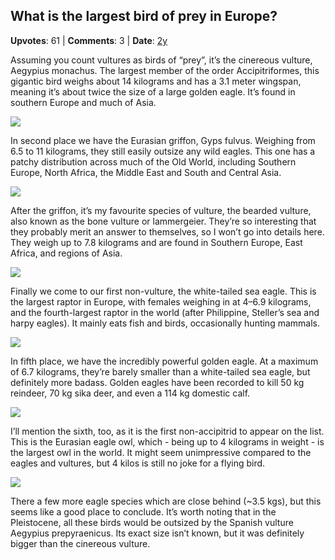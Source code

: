 ## What is the largest bird of prey in Europe?
    
**Upvotes**: 61 | **Comments**: 3 | **Date**: [2y](https://www.quora.com/What-is-the-largest-bird-of-prey-in-Europe/answer/Gary-Meaney)

Assuming you count vultures as birds of “prey”, it’s the cinereous vulture, Aegypius monachus. The largest member of the order Accipitriformes, this gigantic bird weighs about 14 kilograms and has a 3.1 meter wingspan, meaning it’s about twice the size of a large golden eagle. It’s found in southern Europe and much of Asia.

![](https://qph.fs.quoracdn.net/main-qimg-69d079aa8c8c32ebd16f2b9521075bf0-lq)

In second place we have the Eurasian griffon, Gyps fulvus. Weighing from 6.5 to 11 kilograms, they still easily outsize any wild eagles. This one has a patchy distribution across much of the Old World, including Southern Europe, North Africa, the Middle East and South and Central Asia.

![](https://qph.fs.quoracdn.net/main-qimg-c1fda02b04ba33d50405c3c23ffed69d-lq)

After the griffon, it’s my favourite species of vulture, the bearded vulture, also known as the bone vulture or lammergeier. They’re so interesting that they probably merit an answer to themselves, so I won’t go into details here. They weigh up to 7.8 kilograms and are found in Southern Europe, East Africa, and regions of Asia.

![](https://qph.fs.quoracdn.net/main-qimg-de05767e97a6d0b98977cfd7c04eb53c)

Finally we come to our first non-vulture, the white-tailed sea eagle. This is the largest raptor in Europe, with females weighing in at 4–6.9 kilograms, and the fourth-largest raptor in the world (after Philippine, Steller’s sea and harpy eagles). It mainly eats fish and birds, occasionally hunting mammals.

![](https://qph.fs.quoracdn.net/main-qimg-4e83d4a664ee7ffb72ce1bf32537b00e-lq)

In fifth place, we have the incredibly powerful golden eagle. At a maximum of 6.7 kilograms, they’re barely smaller than a white-tailed sea eagle, but definitely more badass. Golden eagles have been recorded to kill 50 kg reindeer, 70 kg sika deer, and even a 114 kg domestic calf.

![](https://qph.fs.quoracdn.net/main-qimg-34b0ad49ff33b8bb501f3bc3210d6551-lq)

I’ll mention the sixth, too, as it is the first non-accipitrid to appear on the list. This is the Eurasian eagle owl, which - being up to 4 kilograms in weight - is the largest owl in the world. It might seem unimpressive compared to the eagles and vultures, but 4 kilos is still no joke for a flying bird.

![](https://qph.fs.quoracdn.net/main-qimg-68ac4e0e0437eba0d52aefc66ac3f668-lq)

There a few more eagle species which are close behind (~3.5 kgs), but this seems like a good place to conclude. It’s worth noting that in the Pleistocene, all these birds would be outsized by the Spanish vulture Aegypius prepyraenicus. Its exact size isn’t known, but it was definitely bigger than the cinereous vulture.


